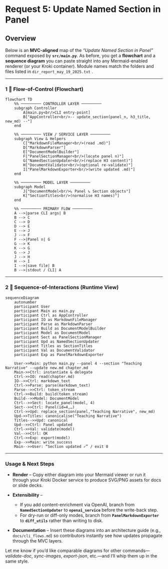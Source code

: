 # Request 5: Update Named Section in Panel

## Overview

Below is an **MVC-aligned** map of the *“Update Named Section in Panel”* command exposed by **`src/main.py`**.
As before, you get a **flowchart** and a **sequence diagram** you can paste straight into any Mermaid-enabled renderer (or your Kroki container).
Module names match the folders and files listed in `dir_report_may_19_2025.txt` .

---

### 1 ️⃣ Flow-of-Control (Flowchart)

```mermaid
flowchart TD
    %% ───────── CONTROLLER LAYER ─────────
    subgraph Controller
        A[main.py<br/>CLI entry-point]
        B["AppController<br/>-- update_section(panel_n, h3_title, new_md) --"]
    end

    %% ───────── VIEW / SERVICE LAYER ─────────
    subgraph View & Helpers
        C["MarkdownFileManager<br/>(read .md)"]
        D["MarkdownParser"]
        E["DocumentModelBuilder"]
        F["PanelSectionManager<br/>(locate panel n)"]
        G["NamedSectionUpdater<br/>(replace H3 content)"]
        H["DocumentValidator<br/>(optional re-validate)"]
        I["PanelMarkdownExporter<br/>(write updated .md)"]
    end

    %% ───────── MODEL LAYER ─────────
    subgraph Model
        J["DocumentModel<br/>↳ Panel ↳ Section objects"]
        K["SectionTitles<br/>(normalise H3 names)"]
    end

    %% ───────── PRIMARY FLOW ─────────
    A -->|parse CLI args| B
    B --> C
    C --> D
    D --> E
    E --> J
    J --> F
    F -->|Panel n| G
    G --> K
    K --> G
    G --> J
    J --> H
    H --> I
    I -->|save file| B
    B -->|stdout / CLI| A
```

---

### 2 ️⃣ Sequence-of-Interactions (Runtime View)

```mermaid
sequenceDiagram
    autonumber
    participant User
    participant Main as main.py
    participant Ctrl as AppController
    participant IO as MarkdownFileManager
    participant Parse as MarkdownParser
    participant Build as DocumentModelBuilder
    participant Model as DocumentModel
    participant Sect as PanelSectionManager
    participant Upd as NamedSectionUpdater
    participant Titles as SectionTitles
    participant Val as DocumentValidator
    participant Exp as PanelMarkdownExporter

    User->>Main: python main.py --panel 4 --section "Teaching Narrative" --update new.md chapter.md
    Main->>Ctrl: instantiate & delegate
    Ctrl->>IO: read(chapter.md)
    IO-->>Ctrl: markdown_text
    Ctrl->>Parse: parse(markdown_text)
    Parse-->>Ctrl: token_stream
    Ctrl->>Build: build(token_stream)
    Build-->>Model: DocumentModel
    Ctrl-->>Sect: locate_panel(model, 4)
    Sect-->>Ctrl: Panel(id=4,…)
    Ctrl->>Upd: replace_section(panel,"Teaching Narrative", new_md)
    Upd->>Titles: canonicalise("Teaching Narrative")
    Titles-->>Upd: canonical
    Upd-->>Ctrl: Panel updated
    Ctrl->>Val: validate(model)
    Val-->>Ctrl: OK
    Ctrl->>Exp: export(model)
    Exp-->>Main: write_success
    Main-->>User: “Section updated ✓” / exit 0
```

---

### Usage & Next Steps

* **Render** – Copy either diagram into your Mermaid viewer or run it through your Kroki Docker service to produce SVG/PNG assets for docs or slide decks.
* **Extensibility** –

  * If you add content-enrichment via OpenAI, branch from **`NamedSectionUpdater`** to **`openai_service`** before the write-back step.
  * For dry-run or diff-only modes, branch from **`PanelMarkdownExporter`** to **`diff_utils`** rather than writing to disk.
* **Documentation** – Insert these diagrams into an architecture guide (e.g., `docs/cli_flows.md`) so contributors instantly see how updates propagate through the MVC layers.

Let me know if you’d like comparable diagrams for other commands—*validate-doc*, *sync-images*, *export-json*, etc.—and I’ll whip them up in the same style.
